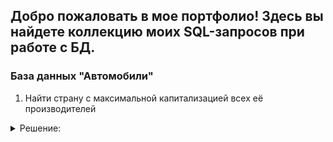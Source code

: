 ## Добро пожаловать в мое портфолио! Здесь вы найдете коллекцию моих SQL-запросов при работе с БД.

### База данных "Автомобили"

1. Найти страну с максимальной капитализацией всех её производителей 

<details>
<summary>
Решение:</summary>

``` 
select SUM(manufacturers.capitalization) as summa, c.name as country
from manufacturers
join countries c on c.id = manufacturers country_id
group by c.name
order by summa desc
limit 1;
```